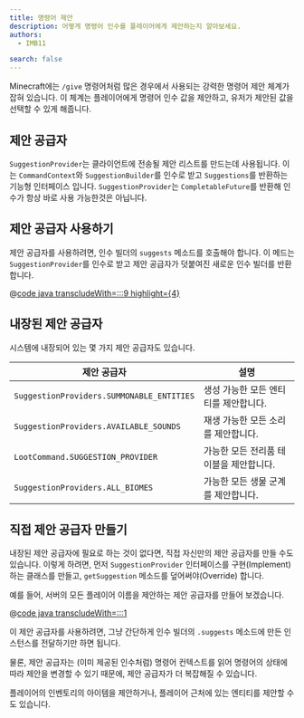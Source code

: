 ```yaml
---
title: 명령어 제안
description: 어떻게 명령어 인수를 플레이어에게 제안하는지 알아보세요.
authors:
  - IMB11

search: false
---
```


Minecraft에는 `/give` 명령어처럼 많은 경우에서 사용되는 강력한 명령어 제안 체계가 잡혀 있습니다. 이 체계는 플레이어에게 명령어 인수 값을 제안하고, 유저가 제안된 값을 선택할 수 있게 해줍니다.

## 제안 공급자

`SuggestionProvider`는 클라이언트에 전송될 제안 리스트를 만드는데 사용됩니다. 이는 `CommandContext`와 `SuggestionBuilder`를 인수로 받고 `Suggestions`를 반환하는 기능형 인터페이스 입니다. `SuggestionProvider`는 `CompletableFuture`를 반환해 인수가 항상 바로 사용 가능한것은 아닙니다.

## 제안 공급자 사용하기

제안 공급자를 사용하려면, 인수 빌더의 `suggests` 메소드를 호출해야 합니다. 이 메드는 `SuggestionProvider`를 인수로 받고 제안 공급자가 덧붙여진 새로운 인수 빌더를 반환합니다.

@[code java transcludeWith=:::9 highlight={4}](@/reference/latest/src/main/java/com/example/docs/command/ExampleModCommands.java)

## 내장된 제안 공급자

시스템에 내장되어 있는 몇 가지 제안 공급자도 있습니다.

| 제안 공급자                                    | 설명                                     |
| ----------------------------------------- | -------------------------------------- |
| `SuggestionProviders.SUMMONABLE_ENTITIES` | 생성 가능한 모든 엔티티를 제안합니다.  |
| `SuggestionProviders.AVAILABLE_SOUNDS`    | 재생 가능한 모든 소리를 제안합니다.   |
| `LootCommand.SUGGESTION_PROVIDER`         | 가능한 모든 전리품 테이블을 제안합니다. |
| `SuggestionProviders.ALL_BIOMES`          | 가능한 모든 생물 군계를 제안합니다.   |

## 직접 제안 공급자 만들기

내장된 제안 공급자에 필요로 하는 것이 없다면, 직접 자신만의 제안 공급자를 만들 수도 있습니다. 이렇게 하려면, 먼저 `SuggestionProvider` 인터페이스를 구현(Implement)하는 클래스를 만들고, `getSuggestion` 메소드를 덮어써야(Override) 합니다.

예를 들어, 서버의 모든 플레이어 이름을 제안하는 제안 공급자를 만들어 보겠습니다.

@[code java transcludeWith=:::1](@/reference/latest/src/main/java/com/example/docs/command/PlayerSuggestionProvider.java)

이 제안 공급자를 사용하려면, 그냥 간단하게 인수 빌더의 `.suggests` 메소드에 만든 인스턴스를 전달하기만 하면 됩니다.

물론, 제안 공급자는 (이미 제공된 인수처럼) 명령어 컨텍스트를 읽어 명령어의 상태에 따라 제안을 변경할 수 있기 때문에, 제안 공급자가 더 복잡해질 수 있습니다.

플레이어의 인벤토리의 아이템을 제안하거나, 플레이어 근처에 있는 엔티티를 제안할 수도 있습니다.
